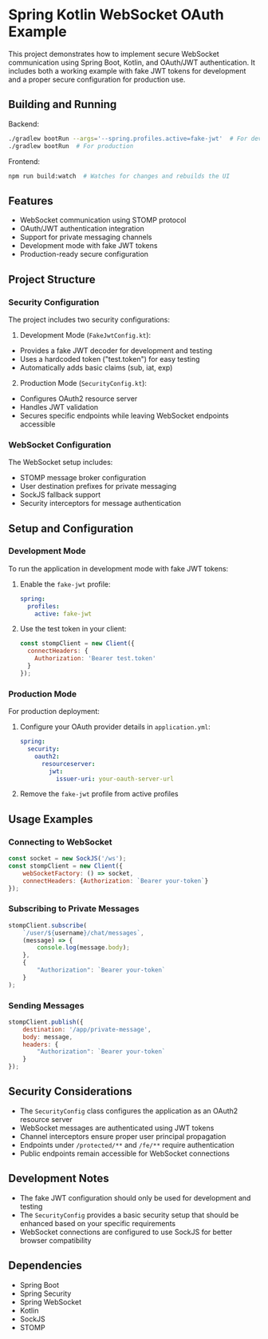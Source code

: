 # Spring Kotlin WebSocket OAuth Example

This project demonstrates how to implement secure WebSocket communication using Spring Boot, Kotlin, and OAuth/JWT authentication. It includes both a working example with fake JWT tokens for development and a proper secure configuration for production use.

## Building and Running

Backend:
```bash
./gradlew bootRun --args='--spring.profiles.active=fake-jwt'  # For development
./gradlew bootRun  # For production
```

Frontend:
```bash
npm run build:watch  # Watches for changes and rebuilds the UI
```

## Features

- WebSocket communication using STOMP protocol
- OAuth/JWT authentication integration
- Support for private messaging channels
- Development mode with fake JWT tokens
- Production-ready secure configuration

## Project Structure

### Security Configuration

The project includes two security configurations:

1. Development Mode (`FakeJwtConfig.kt`):
  - Provides a fake JWT decoder for development and testing
  - Uses a hardcoded token ("test.token") for easy testing
  - Automatically adds basic claims (sub, iat, exp)

2. Production Mode (`SecurityConfig.kt`):
  - Configures OAuth2 resource server
  - Handles JWT validation
  - Secures specific endpoints while leaving WebSocket endpoints accessible

### WebSocket Configuration

The WebSocket setup includes:

- STOMP message broker configuration
- User destination prefixes for private messaging
- SockJS fallback support
- Security interceptors for message authentication

## Setup and Configuration

### Development Mode

To run the application in development mode with fake JWT tokens:

1. Enable the `fake-jwt` profile:
   ```yaml
   spring:
     profiles:
       active: fake-jwt
   ```

2. Use the test token in your client:
   ```javascript
   const stompClient = new Client({
     connectHeaders: {
       Authorization: 'Bearer test.token'
     }
   });
   ```

### Production Mode

For production deployment:

1. Configure your OAuth provider details in `application.yml`:
   ```yaml
   spring:
     security:
       oauth2:
         resourceserver:
           jwt:
             issuer-uri: your-oauth-server-url
   ```

2. Remove the `fake-jwt` profile from active profiles

## Usage Examples

### Connecting to WebSocket

```javascript
const socket = new SockJS('/ws');
const stompClient = new Client({
    webSocketFactory: () => socket,
    connectHeaders: {Authorization: `Bearer your-token`}
});
```

### Subscribing to Private Messages

```javascript
stompClient.subscribe(
    `/user/${username}/chat/messages`,
    (message) => {
        console.log(message.body);
    },
    {
        "Authorization": `Bearer your-token`
    }
);
```

### Sending Messages

```javascript
stompClient.publish({
    destination: '/app/private-message',
    body: message,
    headers: {
        "Authorization": `Bearer your-token`
    }
});
```

## Security Considerations

- The `SecurityConfig` class configures the application as an OAuth2 resource server
- WebSocket messages are authenticated using JWT tokens
- Channel interceptors ensure proper user principal propagation
- Endpoints under `/protected/**` and `/fe/**` require authentication
- Public endpoints remain accessible for WebSocket connections

## Development Notes

- The fake JWT configuration should only be used for development and testing
- The `SecurityConfig` provides a basic security setup that should be enhanced based on your specific requirements
- WebSocket connections are configured to use SockJS for better browser compatibility

## Dependencies

- Spring Boot
- Spring Security
- Spring WebSocket
- Kotlin
- SockJS
- STOMP